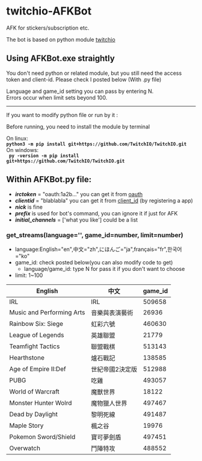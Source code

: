 # twitchio-AFKBot
AFK for stickers/subscription etc.

The bot is based on python module [twitchio](https://github.com/TwitchIO/TwitchIO)

## Using AFKBot.exe straightly
You don't need python or related module, but you still need the access token and client-id. Please check I posted below (With .py file)  
  
Language and game_id setting you can pass by entering N.  
Errors occur when limit sets beyond 100.

***********************************************  
  
  If you want to modify python file or run by it :

Before running, you need to install the module by terminal  

On linux:  
**`python3 -m pip install git+https://github.com/TwitchIO/TwitchIO.git`**  
On windows:  
**`
py -version -m pip install git+https://github.com/TwitchIO/TwitchIO.git`**  

  
## Within AFKBot.py file:  
* ***irctoken*** = "oauth:1a2b..." you can get it from [oauth](https://twitchapps.com/tmi/)  
* ***clientid*** = "blablabla" you can get it from [client_id](https://dev.twitch.tv/console/apps) (by registering a app)  
* ***nick*** is fine  
* ***prefix*** is used for bot's command, you can ignore it if just for AFK  
* ***initial_channels*** = ['what you like'] could be a list  

### get_streams(language='', game_id=number, limit=number)
* language:English="en",中文="zh",にほんご="ja",français="fr",한국어="ko"
* game_id: check posted below(you can also modify code to get)
  - language/game_id: type N for pass it if you don't want to choose
* limit: 1~100



| English  | 中文 | game_id |
| -------- | -------- | -------- |
| IRL     |  IRL    | 509658     |
| Music and Performing Arts| 音樂與表演藝術|26936|
| Rainbow Six: Siege | 虹彩六號 | 460630 |
| League of Legends | 英雄聯盟 | 21779|
| Teamfight Tactics | 聯盟戰棋 | 513143 |
| Hearthstone | 爐石戰記 | 138585 |
| Age of Empire II:Def | 世紀帝國2決定版| 512988 |
| PUBG | 吃雞 | 493057
| World of Warcraft | 魔獸世界 | 18122 |
| Monster Hunter Wolrd|魔物獵人世界|497467|
| Dead by Daylight | 黎明死線 | 491487|
| Maple Story | 楓之谷 | 19976|
| Pokemon Sword/Shield| 寶可夢劍盾| 497451|
| Overwatch | 鬥陣特攻 | 488552|
